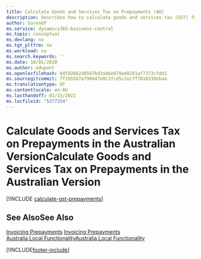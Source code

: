 ```yaml
---
title: Calculate Goods and Services Tax on Prepayments (AU)
description: Describes how to calculate goods and services tax (GST) for partial payments or prepayments based on the total invoice amount, instead of on a partial amount.
author: SorenGP
ms.service: dynamics365-business-central
ms.topic: conceptual
ms.devlang: na
ms.tgt_pltfrm: na
ms.workload: na
ms.search.keywords: ''
ms.date: 10/01/2020
ms.author: edupont
ms.openlocfilehash: 6dfd2662d8567bd3ab6e979ad8281af7373cfdd1
ms.sourcegitcommit: ff2b55b7e790447e0c1fcd5c2ec7f7610338ebaa
ms.translationtype: HT
ms.contentlocale: en-AU
ms.lasthandoff: 02/15/2021
ms.locfileid: "5377254"
---
```

# <a name="calculate-goods-and-services-tax-on-prepayments-in-the-australian-version"></a><span data-ttu-id="99c08-103">Calculate Goods and Services Tax on Prepayments in the Australian Version</span><span class="sxs-lookup"><span data-stu-id="99c08-103">Calculate Goods and Services Tax on Prepayments in the Australian Version</span></span>

[!INCLUDE [calculate-gst-prepayments](../includes/AUNZ/calculate-gst-prepayments.md)]

## <a name="see-also"></a><span data-ttu-id="99c08-104">See Also</span><span class="sxs-lookup"><span data-stu-id="99c08-104">See Also</span></span>

<span data-ttu-id="99c08-105">[Invoicing Prepayments](../../finance-invoice-prepayments.md) </span><span class="sxs-lookup"><span data-stu-id="99c08-105">[Invoicing Prepayments](../../finance-invoice-prepayments.md) </span></span>  
[<span data-ttu-id="99c08-106">Australia Local Functionality</span><span class="sxs-lookup"><span data-stu-id="99c08-106">Australia Local Functionality</span></span>](australia-local-functionality.md)


[!INCLUDE[footer-include](../../includes/footer-banner.md)]
